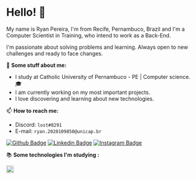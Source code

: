 # Hello! 👋

My name is Ryan Pereira, I'm from Recife, Pernambuco, Brazil and I'm a Computer Scientist in Training, who intend to work as a Back-End. 

I'm passionate about solving problems and learning. Always open to new challenges and ready to face changes.

👦 **Some stuff about me:**
- I study at Catholic University of Pernambuco - PE | Computer science.🎓
- I am currently working on my most important projects.
- I love discovering and learning about new technologies.

📫 **How to reach me:**

- Discord: `lost#8291`
- E-mail: `ryan.2020109850@unicap.br`

[![Github Badge](https://img.shields.io/badge/-Github-000?style=flat-square&logo=Github&logoColor=white&link=https://github.com/ryanpereirax)](https://github.com/ryanpereirax) [![Linkedin Badge](https://img.shields.io/badge/-LinkedIn-blue?style=flat-square&logo=Linkedin&logoColor=white&link=https://www.linkedin.com/in/ryanpereirax/)]( https://www.linkedin.com/in/ryanpereirax/) [![Instagram Badge](https://img.shields.io/badge/-Instagram-red?style=flat-square&logo=Instagram&logoColor=black&link=https://www.instagram.com/ryanpereirax/)]( https://www.instagram.com/ryanpereirax/) 

📚 **Some technologies I'm studying :**</h3></strong> 
</p>
<img height="20em" src="https://img.shields.io/badge/Java-ED8B00?style=for-the-badge&logo=java&logoColor=white"/>


